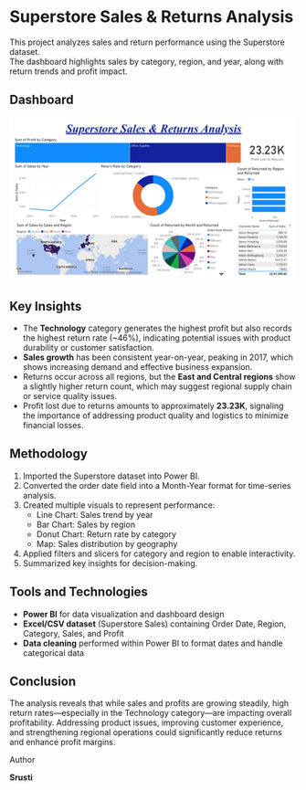 # Superstore Sales & Returns Analysis

This project analyzes sales and return performance using the Superstore dataset.  
The dashboard highlights sales by category, region, and year, along with return trends and profit impact.

## Dashboard
![Dashboard](dashboard.png)

## Key Insights
- The **Technology** category generates the highest profit but also records the highest return rate (~46%), indicating potential issues with product durability or customer satisfaction.  
- **Sales growth** has been consistent year-on-year, peaking in 2017, which shows increasing demand and effective business expansion.  
- Returns occur across all regions, but the **East and Central regions** show a slightly higher return count, which may suggest regional supply chain or service quality issues.  
- Profit lost due to returns amounts to approximately **23.23K**, signaling the importance of addressing product quality and logistics to minimize financial losses.  

## Methodology
1. Imported the Superstore dataset into Power BI.  
2. Converted the order date field into a Month-Year format for time-series analysis.  
3. Created multiple visuals to represent performance:  
   - Line Chart: Sales trend by year  
   - Bar Chart: Sales by region  
   - Donut Chart: Return rate by category  
   - Map: Sales distribution by geography  
4. Applied filters and slicers for category and region to enable interactivity.  
5. Summarized key insights for decision-making.  

## Tools and Technologies
- **Power BI** for data visualization and dashboard design  
- **Excel/CSV dataset** (Superstore Sales) containing Order Date, Region, Category, Sales, and Profit  
- **Data cleaning** performed within Power BI to format dates and handle categorical data  

## Conclusion
The analysis reveals that while sales and profits are growing steadily, high return rates—especially in the Technology category—are impacting overall profitability. Addressing product issues, improving customer experience, and strengthening regional operations could significantly reduce returns and enhance profit margins.

Author

**Srusti** 
